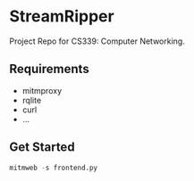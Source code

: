 # StreamRipper
Project Repo for CS339: Computer Networking.


## Requirements

- mitmproxy
- rqlite
- curl
- ...

## Get Started

```python
mitmweb -s frontend.py
```